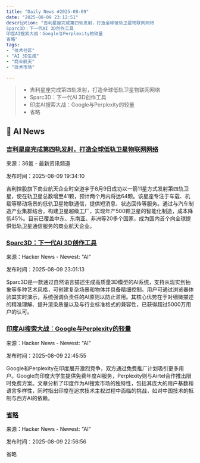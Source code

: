```yaml
---
title: "Daily News #2025-08-09"
date: "2025-08-09 23:12:51"
description: "吉利星座完成第四轨发射，打造全球低轨卫星物联网网络
Sparc3D：下一代AI 3D创作工具
印度AI搜索大战：Google与Perplexity的较量
省略"
tags: 
- "技术社区"
- "AI 3D生成"
- "商业航天"
- "技术市场"

---
```


> - 吉利星座完成第四轨发射，打造全球低轨卫星物联网网络
> - Sparc3D：下一代AI 3D创作工具
> - 印度AI搜索大战：Google与Perplexity的较量
> - 省略

## 🤖 AI News

### [吉利星座完成第四轨发射，打造全球低轨卫星物联网网络](https://www.36kr.com/p/3415261230206595)

来源：36氪 - 最新资讯频道

发布时间：2025-08-09 19:34:10

吉利控股旗下商业航天企业时空道宇于8月9日成功以一箭11星方式发射第四轨卫星，使在轨卫星总数增至41颗，预计两个月内将达64颗。该星座专注于车载、机载等移动场景的低轨卫星物联通信，提供短消息、状态回传等服务。通过与汽车制造产业集群结合，构建卫星超级工厂，实现年产500颗卫星的智能化制造，成本降低45%。目前已覆盖中东、东南亚、非洲等20多个国家，成为国内首个向全球提供低轨卫星通信服务的商业航天企业。

### [Sparc3D：下一代AI 3D创作工具](https://sparc3dai.com)

来源：Hacker News - Newest: "AI"

发布时间：2025-08-09 23:01:13

Sparc3D是一款通过自然语言描述生成高质量3D模型的AI系统，支持从现实到抽象等多种艺术风格，可创建复杂场景和物体并具备精细控制。用户可通过浏览器体验其实时演示，系统强调负责任的AI原则以防止滥用。其核心优势在于对细微描述的精准理解、提升渲染质量以及与行业标准格式的兼容性，已获得超过5000万用户的认可。

### [印度AI搜索大战：Google与Perplexity的较量](https://restofworld.org/2025/google-perplexity-ai-search-india/)

来源：Hacker News - Newest: "AI"

发布时间：2025-08-09 22:45:55

Google和Perplexity在印度展开激烈竞争，双方通过免费推广计划吸引更多用户。Google向印度大学生提供免费年度AI服务，Perplexity则与Airtel合作推出限时免费方案。文章分析了印度作为AI搜索市场的独特性，包括其庞大的用户基数和语言多样性，同时指出印度在追求技术主权过程中面临的挑战，如对中国技术的抵制与西方AI的依赖。

### [省略](https://dmwithme.com)

来源：Hacker News - Newest: "AI"

发布时间：2025-08-09 22:56:56

省略

